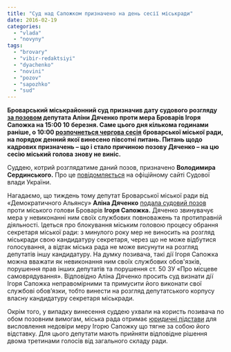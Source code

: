 ```yaml
---
title: "Суд над Сапожком призначено на день сесії міськради"
date: 2016-02-19
categories: 
  - "vlada"
  - "novyny"
tags: 
  - "brovary"
  - "vibir-redaktsiyi"
  - "dyachenko"
  - "novini"
  - "pozov"
  - "sapozhko"
  - "sud"
---
```


**Броварський міськрайонний суд призначив дату судового розгляду [за позовом](https://mpz.brovary.org/deputat-alina-dyachenko-podala-do-sudu-na-mera-brovariv-igorya-sapozhka/) депутата Аліни Дяченко проти мера Броварів Ігоря Сапожка на 15:00 10 березня. Саме цього дня кількома годинами раніше, о 10:00 [розпочнеться чергова сесія](https://mpz.brovary.org/sapozhko-sklykaye-nastupnu-sesiyu-v-berezni-sekretarya-znovu-ne-obyratymut/) броварської міської ради, на порядок денний якої винесено півсотні питань. Питань щодо кадрових призначень – що і стало причиною позову Дяченко – на цю сесію міський голова знову не виніс.**

Суддею, котрий розглядатиме даний позов, призначено **Володимира Сердинського.** Про це [повідомляється](http://br.ko.court.gov.ua/sud1007/csz/) на офіційному сайті Судової влади України.

Нагадаємо, що тиждень тому депутат Броварської міської ради від «Демократичного Альянсу» **Аліна Дяченко** [подала судовий позов](https://mpz.brovary.org/deputat-alina-dyachenko-podala-do-sudu-na-mera-brovariv-igorya-sapozhka/) проти міського голови Броварів **Ігоря Сапожка.** Дяченко звинувачує мера у невиконанні ним своїх службових повноважень та протиправній діяльності. Ідеться про блокування міським головою процесу обрання секретаря міської ради: з минулого року мер не виносить на розгляд міськради свою кандидатуру секретаря, через що не може відбутися голосування, а відтак міська рада не може висунути на розгляд депутатів іншу кандидатуру. На думку позивача, такі дії Ігоря Сапожка можна вважати як невиконання ним своїх службових обов'язків, порушення прав інших депутатів та порушення ст. 50 ЗУ «Про місцеве самоврядування». Відповідно Аліна Дяченко просить суд визнати дії Ігоря Сапожка неправомірними та примусити його виконати свої службові обов’язки, тобто винести на розгляд депутатського корпусу власну кандидатуру секретаря міськради.

Окрім того, у випадку винесення суддею ухвали на користь позивача по обом позовним вимогам, міська рада отримає [юридичні підстави](https://mpz.brovary.org/sapozhko-porushuye-zakon-blokuyuchy-obrannya-sekretarya-miskrady-yuryst/) для висловлення недовіри меру Ігорю Сапожку що тягне за собою його відставку. Для цього депутати мають прийняти відповідне рішення двома третинами голосів від загального складу ради.
